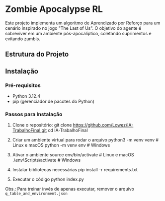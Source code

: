 # Zombie Apocalypse RL

Este projeto implementa um algoritmo de Aprendizado por Reforço para um cenário inspirado no jogo "The Last of Us". O objetivo do agente é sobreviver em um ambiente pós-apocalíptico, coletando suprimentos e evitando zumbis.

## Estrutura do Projeto


## Instalação

### Pré-requisitos

- Python 3.12.4
- pip (gerenciador de pacotes do Python)

### Passos para Instalação

1. Clone o repositório:
   git clone https://github.com/Lowez/IA-TrabalhoFinal.git
   cd IA-TrabalhoFinal

2. Criar um ambiente virtual para rodar o arquivo
   python3 -m venv venv        # Linux e macOS
   python -m venv env        # Windows

3. Ativar o ambiente
   source env/bin/activate     # Linux e macOS
   .\env\Scripts\activate    # Windows

4. Instalar bibliotecas necessárias
   pip install -r requirements.txt

5. Executar o código
   python index.py

Obs.: Para treinar invés de apenas executar, remover o arquivo `q_table_and_environment.json`